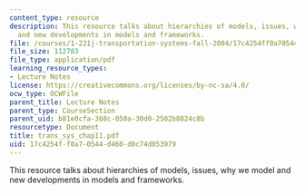 ```yaml
---
content_type: resource
description: This resource talks about hierarchies of models, issues, why we model
  and new developments in models and frameworks.
file: /courses/1-221j-transportation-systems-fall-2004/17c4254ff0a70544d460d0c74d053979_trans_sys_chap11.pdf
file_size: 112783
file_type: application/pdf
learning_resource_types:
- Lecture Notes
license: https://creativecommons.org/licenses/by-nc-sa/4.0/
ocw_type: OCWFile
parent_title: Lecture Notes
parent_type: CourseSection
parent_uid: b81e0cfa-368c-050a-30d0-2502b8824c8b
resourcetype: Document
title: trans_sys_chap11.pdf
uid: 17c4254f-f0a7-0544-d460-d0c74d053979
---
```

This resource talks about hierarchies of models, issues, why we model and new developments in models and frameworks.